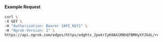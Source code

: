 <!-- Code generated for API Clients. DO NOT EDIT. -->

#### Example Request

```bash
curl \
-X GET \
-H "Authorization: Bearer {API_KEY}" \
-H "Ngrok-Version: 2" \
https://api.ngrok.com/edges/https/edghts_2pekrIyK8AX1RNhQfBMHyXYJGdL/routes/edghtsrt_2pekrLe5iKLJHV1dWpnUEXopCR0/ip_restriction
```
